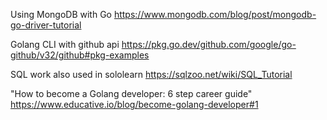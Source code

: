 Using MongoDB with Go
https://www.mongodb.com/blog/post/mongodb-go-driver-tutorial

Golang CLI with github api
https://pkg.go.dev/github.com/google/go-github/v32/github#pkg-examples

SQL work also used in sololearn
https://sqlzoo.net/wiki/SQL_Tutorial 

"How to become a Golang developer: 6 step career guide"
https://www.educative.io/blog/become-golang-developer#1
